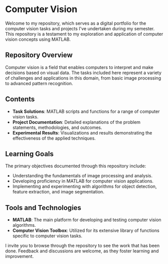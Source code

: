 # Computer Vision

Welcome to my repository, which serves as a digital portfolio for the computer vision tasks and projects I've undertaken during my semester. This repository is a testament to my exploration and application of computer vision concepts using MATLAB.

## Repository Overview
Computer vision is a field that enables computers to interpret and make decisions based on visual data. The tasks included here represent a variety of challenges and applications in this domain, from basic image processing to advanced pattern recognition.

## Contents
- **Task Solutions**: MATLAB scripts and functions for a range of computer vision tasks.
- **Project Documentation**: Detailed explanations of the problem statements, methodologies, and outcomes.
- **Experimental Results**: Visualizations and results demonstrating the effectiveness of the applied techniques.

## Learning Goals
The primary objectives documented through this repository include:
- Understanding the fundamentals of image processing and analysis.
- Developing proficiency in MATLAB for computer vision applications.
- Implementing and experimenting with algorithms for object detection, feature extraction, and image segmentation.

## Tools and Technologies
- **MATLAB**: The main platform for developing and testing computer vision algorithms.
- **Computer Vision Toolbox**: Utilized for its extensive library of functions specific to computer vision tasks.

I invite you to browse through the repository to see the work that has been done. Feedback and discussions are welcome, as they foster learning and improvement.

